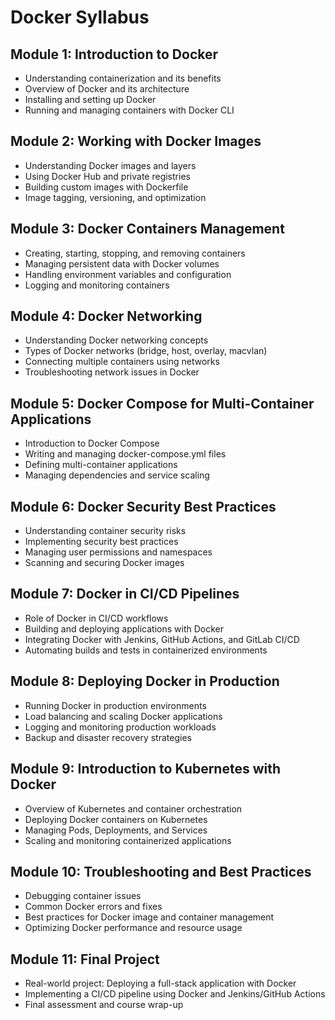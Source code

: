 # Docker Syllabus
## Module 1: Introduction to Docker
* Understanding containerization and its benefits
* Overview of Docker and its architecture
* Installing and setting up Docker
* Running and managing containers with Docker CLI
## Module 2: Working with Docker Images
* Understanding Docker images and layers
* Using Docker Hub and private registries
* Building custom images with Dockerfile
* Image tagging, versioning, and optimization
## Module 3: Docker Containers Management
* Creating, starting, stopping, and removing containers
* Managing persistent data with Docker volumes
* Handling environment variables and configuration
* Logging and monitoring containers
## Module 4: Docker Networking
* Understanding Docker networking concepts
* Types of Docker networks (bridge, host, overlay, macvlan)
* Connecting multiple containers using networks
* Troubleshooting network issues in Docker
## Module 5: Docker Compose for Multi-Container Applications
* Introduction to Docker Compose
* Writing and managing docker-compose.yml files
* Defining multi-container applications
* Managing dependencies and service scaling
## Module 6: Docker Security Best Practices
* Understanding container security risks
* Implementing security best practices
* Managing user permissions and namespaces
* Scanning and securing Docker images
## Module 7: Docker in CI/CD Pipelines
* Role of Docker in CI/CD workflows
* Building and deploying applications with Docker
* Integrating Docker with Jenkins, GitHub Actions, and GitLab CI/CD
* Automating builds and tests in containerized environments
## Module 8: Deploying Docker in Production
* Running Docker in production environments
* Load balancing and scaling Docker applications
* Logging and monitoring production workloads
* Backup and disaster recovery strategies
## Module 9: Introduction to Kubernetes with Docker
* Overview of Kubernetes and container orchestration
* Deploying Docker containers on Kubernetes
* Managing Pods, Deployments, and Services
* Scaling and monitoring containerized applications
## Module 10: Troubleshooting and Best Practices
* Debugging container issues
* Common Docker errors and fixes
* Best practices for Docker image and container management
* Optimizing Docker performance and resource usage
## Module 11: Final Project
* Real-world project: Deploying a full-stack application with Docker
* Implementing a CI/CD pipeline using Docker and Jenkins/GitHub Actions
* Final assessment and course wrap-up
